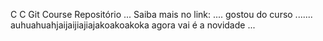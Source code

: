 
C
C
Git Course
Repositório ...
Saiba mais no link: ....
gostou do curso .......
auhuahuahjaijaijiajiajakoakoakoka
agora vai é a novidade ...
 
